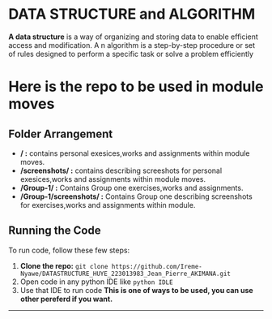 
# DATA STRUCTURE and ALGORITHM 

**A data structure** is a way of organizing and storing data to enable efficient access and modification. A
n algorithm is a step-by-step procedure or set of rules designed to perform a specific task or solve a problem efficiently

# Here is the repo to be used in module  moves
## Folder Arrangement

- **/ :**  contains personal exesices,works and assignments within module moves.
- **/screenshots/ :**  contains describing screeshots for personal exesices,works and assignments within module moves.
- **/Group-1/ :**  Contains Group one exercises,works and assignments.
- **/Group-1/screenshots/ :**  Contains Group one describing screenshots for exercises,works and assignments within module.


## Running the Code

To run code, follow these few steps:

1. **Clone the repo:** `git clone https://github.com/Ireme-Nyawe/DATASTRUCTURE_HUYE_223013983_Jean_Pierre_AKIMANA.git`
2. Open code in any python IDE like `python IDLE` 
3. Use that IDE to run code
   **This is one of ways to be used, you can use other pereferd if you want.**


-----------------------------------------------------------
